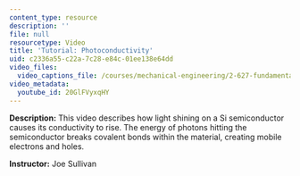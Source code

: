 ```yaml
---
content_type: resource
description: ''
file: null
resourcetype: Video
title: 'Tutorial: Photoconductivity'
uid: c2336a55-c22a-7c28-e84c-01ee138e64dd
video_files:
  video_captions_file: /courses/mechanical-engineering/2-627-fundamentals-of-photovoltaics-fall-2013/tutorial-videos/tutorial-photoconductivity/20GlFVyxqHY.vtt
video_metadata:
  youtube_id: 20GlFVyxqHY
---
```


**Description:** This video describes how light shining on a Si semiconductor causes its conductivity to rise. The energy of photons hitting the semiconductor breaks covalent bonds within the material, creating mobile electrons and holes.

**Instructor:** Joe Sullivan